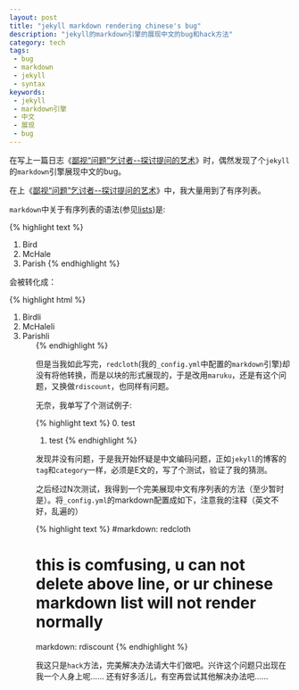 ```yaml
---
layout: post
title: "jekyll markdown rendering chinese's bug"
description: "jekyll的markdown引擎的展现中文的bug和hack方法"
category: tech
tags:
 - bug
 - markdown
 - jekyll
 - syntax
keywords:
 - jekyll
 - markdown引擎
 - 中文
 - 展现
 - bug
---
```

在写上一篇日志《[鄙视“问题”乞讨者--探讨提问的艺术](http://stupig.me/blog/2012/04/12/despise-mindless-guys/)》时，偶然发现了个`jekyll`的`markdown`引擎展现中文的bug。

在上《[鄙视“问题”乞讨者--探讨提问的艺术](http://stupig.me/blog/2012/04/12/despise-mindless-guys/)》中，我大量用到了有序列表。

`markdown`中关于有序列表的语法(参见[lists](http://daringfireball.net/projects/markdown/syntax#list))是:

{% highlight text %}
1.  Bird
2.  McHale
3.  Parish
{% endhighlight %}

会被转化成：

{% highlight html %}
<ol>
  <li>Birdli
  <li>McHaleli
  <li>Parishli
<ol>
{% endhighlight %}

但是当我如此写完，`redcloth`(我的`_config.yml`中配置的`markdown`引擎)却没有将他转换，而是以块的形式展现的，于是改用`maruku`，还是有这个问题，又换做`rdiscount`，也同样有问题。

无奈，我单写了个测试例子:

{% highlight text %}
  0. test
  1. test
{% endhighlight %}

发现并没有问题，于是我开始怀疑是中文编码问题，正如`jekyll`的博客的`tag`和`category`一样，必须是E文的，写了个测试，验证了我的猜测。

之后经过N次测试，我得到一个完美展现中文有序列表的方法（至少暂时是）。将`_config.yml`的markdown配置成如下，注意我的注释（英文不好，乱遍的）

{% highlight text %}
#markdown: redcloth
# this is comfusing, u can not delete above line, or ur chinese markdown list will not render normally
markdown: rdiscount
{% endhighlight %}

我这只是`hack`方法，完美解决办法请大牛们做吧。兴许这个问题只出现在我一个人身上呢……
还有好多活儿，有空再尝试其他解决办法吧……